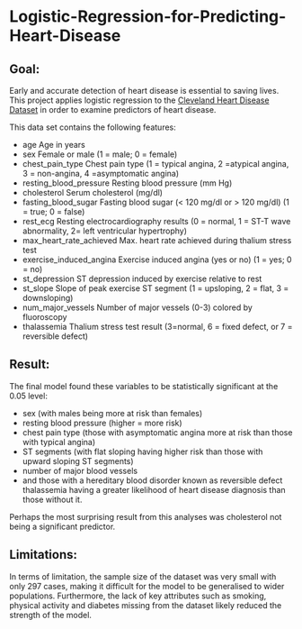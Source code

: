 # Logistic-Regression-for-Predicting-Heart-Disease


## Goal:
Early and accurate detection of heart disease is essential to saving lives. This project applies logistic regression to the [Cleveland Heart Disease Dataset](https://archive.ics.uci.edu/ml/datasets/heart+Disease) in order to examine predictors of heart disease. 

This data set contains the following features:

- age Age in years
- sex Female or male (1 = male; 0 = female)
- chest_pain_type Chest pain type (1 = typical angina, 2 =atypical angina, 3 = non-angina,  4 =asymptomatic angina)
- resting_blood_pressure Resting blood pressure (mm Hg)
- cholesterol Serum cholesterol (mg/dl)
- fasting_blood_sugar Fasting blood sugar (< 120 mg/dl or > 120 mg/dl) (1 = true; 0 = false)
- rest_ecg Resting electrocardiography results (0 = normal, 1 = ST-T wave abnormality, 2= left ventricular hypertrophy)
- max_heart_rate_achieved Max. heart rate achieved during thalium stress test
- exercise_induced_angina Exercise induced angina (yes or no) (1 = yes; 0 = no)
- st_depression ST depression induced by exercise relative to rest
- st_slope Slope of peak exercise ST segment (1 = upsloping, 2 = flat, 3 = downsloping)
- num_major_vessels Number of major vessels (0-3) colored by fluoroscopy
- thalassemia Thalium stress test result (3=normal, 6 = fixed defect, or 7 = reversible defect)


## Result:

The final model found these variables to be statistically significant at the 0.05 level:
- sex (with males being more at risk than females)
- resting blood pressure (higher = more risk)
- chest pain type (those with asymptomatic angina more at risk than those with typical angina)
- ST segments (with flat sloping having higher risk than those with upward sloping ST segments)
- number of major blood vessels
- and those with a hereditary blood disorder known as reversible defect thalassemia having a greater likelihood of heart disease diagnosis than those without it.

Perhaps the most surprising result from this analyses was cholesterol not being a significant predictor. 

## Limitations:

In terms of limitation, the sample size of the dataset was very small with only 297 cases, making it difficult for the model to be generalised to wider populations. Furthermore, the lack of key attributes such as smoking, physical activity and diabetes missing from the dataset likely reduced the strength of the model.

